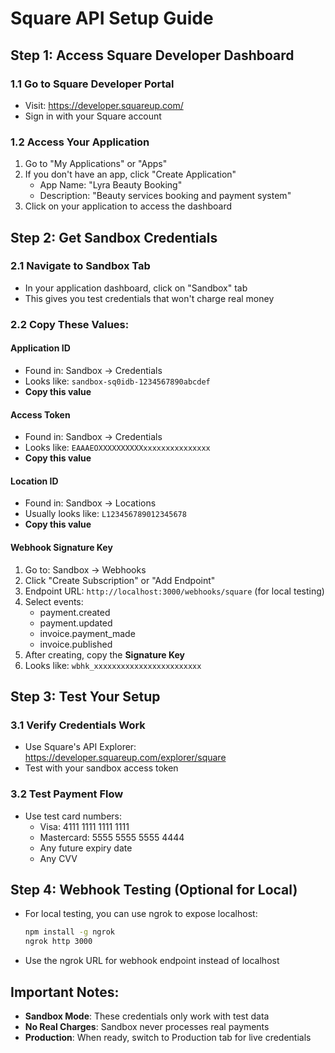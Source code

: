 # Square API Setup Guide

## Step 1: Access Square Developer Dashboard

### 1.1 Go to Square Developer Portal
- Visit: https://developer.squareup.com/
- Sign in with your Square account

### 1.2 Access Your Application
1. Go to "My Applications" or "Apps"
2. If you don't have an app, click "Create Application"
   - App Name: "Lyra Beauty Booking"
   - Description: "Beauty services booking and payment system"
3. Click on your application to access the dashboard

## Step 2: Get Sandbox Credentials

### 2.1 Navigate to Sandbox Tab
- In your application dashboard, click on "Sandbox" tab
- This gives you test credentials that won't charge real money

### 2.2 Copy These Values:

#### Application ID
- Found in: Sandbox → Credentials
- Looks like: `sandbox-sq0idb-1234567890abcdef`
- **Copy this value**

#### Access Token
- Found in: Sandbox → Credentials  
- Looks like: `EAAAEOXXXXXXXXXXxxxxxxxxxxxxxxx`
- **Copy this value**

#### Location ID
- Found in: Sandbox → Locations
- Usually looks like: `L123456789012345678`
- **Copy this value**

#### Webhook Signature Key
1. Go to: Sandbox → Webhooks
2. Click "Create Subscription" or "Add Endpoint"
3. Endpoint URL: `http://localhost:3000/webhooks/square` (for local testing)
4. Select events:
   - payment.created
   - payment.updated  
   - invoice.payment_made
   - invoice.published
5. After creating, copy the **Signature Key**
6. Looks like: `wbhk_xxxxxxxxxxxxxxxxxxxxxxxx`

## Step 3: Test Your Setup

### 3.1 Verify Credentials Work
- Use Square's API Explorer: https://developer.squareup.com/explorer/square
- Test with your sandbox access token

### 3.2 Test Payment Flow
- Use test card numbers:
  - Visa: 4111 1111 1111 1111
  - Mastercard: 5555 5555 5555 4444
  - Any future expiry date
  - Any CVV

## Step 4: Webhook Testing (Optional for Local)
- For local testing, you can use ngrok to expose localhost:
  ```bash
  npm install -g ngrok
  ngrok http 3000
  ```
- Use the ngrok URL for webhook endpoint instead of localhost

## Important Notes:
- **Sandbox Mode**: These credentials only work with test data
- **No Real Charges**: Sandbox never processes real payments
- **Production**: When ready, switch to Production tab for live credentials